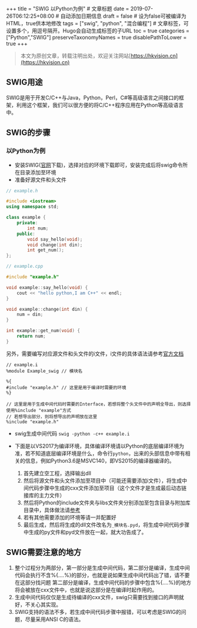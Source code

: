 +++
title = "SWIG 以Python为例"  # 文章标题
date = 2019-07-26T06:12:25+08:00  # 自动添加日期信息
draft = false  # 设为false可被编译为HTML，true供本地修改
tags = ["swig", "python", "混合编程"]  # 文章标签，可设置多个，用逗号隔开。Hugo会自动生成标签的子URL
toc = true
categories = ["Python","SWIG"]
preserveTaxonomyNames = true
disablePathToLower = true
+++

> 本文为原创文章，转载注明出处，欢迎关注网站[https://hkvision.cn](https://hkvision.cn)

## SWIG用途
SWIG是用于开发C/C++与Java，Python，Perl，C#等高级语言之间接口的框架，利用这个框架，我们可以很方便的将C/C++程序应用在Python等高级语言中。

## SWIG的步骤
### 以Python为例
- 安装SWIG([官网](http://www.swig.org/)下载)，选择对应的环境下载即可，安装完成后将swig命令所在目录添加至环境
- 准备好源文件和头文件
``` C++
// example.h

#include <iostream>
using namespace std;

class example {
    private:
        int num;
    public:
        void say_hello(void);
        void change(int din);
        int get_num();
};

```
``` C++
// example.cpp

#include "example.h"

void example::say_hello(void) {
    cout << "hello python,I am C++" << endl;
}

void example::change(int din) {
    num = din;
}

int example::get_num(void) {
    return num;
}
```
另外，需要编写对应源文件和头文件的i文件，i文件的具体语法请参考[官方文档](http://www.swig.org/doc.html)
``` SWIG
// example.i
%module Example_swig // 模块名

%{
#include "example.h" // 这里是用于编译时需要的环境
%}

// 这里是用于生成中间代码时需要的Interface，若想将整个头文件中的声明全导出，则选择使用%include "example"方式
// 若想导出部分，则将想导出的声明放在这里
%include "example.h" 
```

- swig生成中间代码
`swig -python -c++ example.i`

- 下面是以VS2017为编译环境，具体编译环境请以Python的底层编译环境为准，若不知道底层编译环境是什么，命令行`python`，出来的头部信息中带有相关的信息，例如Python3.6是MSVC140，即VS2015的编译器编译的。
    1. 首先建立空工程，选择输出dll
    2. 然后将源文件和头文件添加至项目中（可能还需要添加i文件），将生成中间代码步骤中生成的cxx文件添加至项目（这个文件才是生成最后动态链接库的主力文件）
    3. 然后将Python的include文件夹与libs文件夹分别添加至包含目录与附加库目录中，具体做法请[参考](https://www.jianshu.com/p/a257e630fe42)
    4. 若有其他需要添加的环境等请一并配置好
    5. 最后生成，然后将生成的dll文件改名为`_模块名.pyd`，将生成中间代码步骤中生成的py文件和pyd文件放在一起，就大功告成了。

## SWIG需要注意的地方
1. 整个过程分为两部分，第一部分是生成中间代码，第二部分是编译，生成中间代码会执行不含%{....%}的部分，也就是说如果生成中间代码出了错，请不要在这部分找问题
第二部分是编译，生成中间代码的步骤中包含%{....%}的地方将会被放在cxx文件中，也就是说这部分是在编译时起作用的。
2. 生成中间代码仅仅是生成待编译的cxx文件，swig只需要找到接口的声明就好，不关心其实现。
3. SWIG支持的语法不多，若生成中间代码步骤中报错，可以考虑是SWIG的问题，尽量采用ANSI C的语法。




